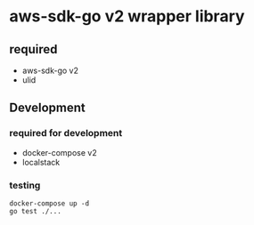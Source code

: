 # aws-sdk-go v2 wrapper library

## required
- aws-sdk-go v2
- ulid

## Development

### required for development
- docker-compose v2
- localstack

### testing

```shell
docker-compose up -d
go test ./...
```
